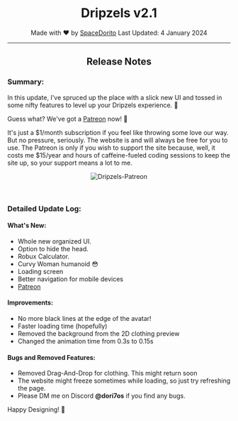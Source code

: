 <div align="center">

# Dripzels v2.1

Made with ♥ by [SpaceDorito](https://spacedorito.xyz)
Last Updated: 4 January 2024

---

## Release Notes
</div>

### Summary:

In this update, I've spruced up the place with a slick new UI and tossed in some nifty features to level up your Dripzels experience. 🚀

Guess what? We've got a [Patreon](https://www.patreon.com/Dripzels) now! 🎉

It's just a $1/month subscription if you feel like throwing some love our way. But no pressure, seriously. The website is and will always be free for you to use. The Patreon is only if you wish to support the site because, well, it costs me $15/year and hours of caffeine-fueled coding sessions to keep the site up, so your support means a lot to me.

<div align="center">
  
![Dripzels-Patreon](https://github.com/SpaceDoritos/Dripzels/assets/99566269/fb906fa0-8f82-4c98-bf33-503d2f023bc2)

</div>


<br>

### Detailed Update Log:

#### What's New:

- Whole new organized UI.
- Option to hide the head.
- Robux Calculator.
- Curvy Woman humanoid 😳
- Loading screen
- Better navigation for mobile devices
- [Patreon](https://www.patreon.com/Dripzels)

#### Improvements:

- No more black lines at the edge of the avatar!
- Faster loading time (hopefully)
- Removed the background from the 2D clothing preview
- Changed the animation time from 0.3s to 0.15s

#### Bugs and Removed Features:

- Removed Drag-And-Drop for clothing. This might return soon
- The website might freeze sometimes while loading, so just try refreshing the page.
- Please DM me on Discord **@dori7os** if you find any bugs.

Happy Designing! 👋
